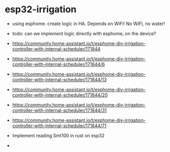 # esp32-irrigation
* using esphome. create logic in HA. Depends on WiFi! No WiFi, no water!
* todo: can we implement logic directly with esphome, on the device?
*   https://community.home-assistant.io/t/esphome-diy-irrigation-controller-with-internal-scheduler/171844
*   https://community.home-assistant.io/t/esphome-diy-irrigation-controller-with-internal-scheduler/171844/6
*   https://community.home-assistant.io/t/esphome-diy-irrigation-controller-with-internal-scheduler/171844/13
*   https://community.home-assistant.io/t/esphome-diy-irrigation-controller-with-internal-scheduler/171844/20
*   https://community.home-assistant.io/t/esphome-diy-irrigation-controller-with-internal-scheduler/171844/31
*   https://community.home-assistant.io/t/esphome-diy-irrigation-controller-with-internal-scheduler/171844/71

* Implement reading Smt100 in rust on esp32
* 
